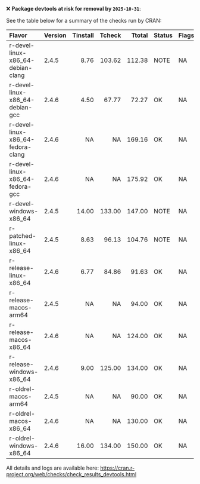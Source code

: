 :x: **Package devtools at risk for removal by `2025-10-31`**:



See the table below for a summary of the checks run by CRAN:


|Flavor                            |Version | Tinstall| Tcheck| Ttotal|Status |Flags |
|:---------------------------------|:-------|--------:|------:|------:|:------|:-----|
|r-devel-linux-x86_64-debian-clang |2.4.5   |     8.76| 103.62| 112.38|NOTE   |NA    |
|r-devel-linux-x86_64-debian-gcc   |2.4.6   |     4.50|  67.77|  72.27|OK     |NA    |
|r-devel-linux-x86_64-fedora-clang |2.4.6   |       NA|     NA| 169.16|OK     |NA    |
|r-devel-linux-x86_64-fedora-gcc   |2.4.6   |       NA|     NA| 175.92|OK     |NA    |
|r-devel-windows-x86_64            |2.4.5   |    14.00| 133.00| 147.00|NOTE   |NA    |
|r-patched-linux-x86_64            |2.4.5   |     8.63|  96.13| 104.76|NOTE   |NA    |
|r-release-linux-x86_64            |2.4.6   |     6.77|  84.86|  91.63|OK     |NA    |
|r-release-macos-arm64             |2.4.5   |       NA|     NA|  94.00|OK     |NA    |
|r-release-macos-x86_64            |2.4.6   |       NA|     NA| 124.00|OK     |NA    |
|r-release-windows-x86_64          |2.4.6   |     9.00| 125.00| 134.00|OK     |NA    |
|r-oldrel-macos-arm64              |2.4.5   |       NA|     NA|  90.00|OK     |NA    |
|r-oldrel-macos-x86_64             |2.4.6   |       NA|     NA| 130.00|OK     |NA    |
|r-oldrel-windows-x86_64           |2.4.6   |    16.00| 134.00| 150.00|OK     |NA    |


All details and logs are available here: https://cran.r-project.org/web/checks/check_results_devtools.html
